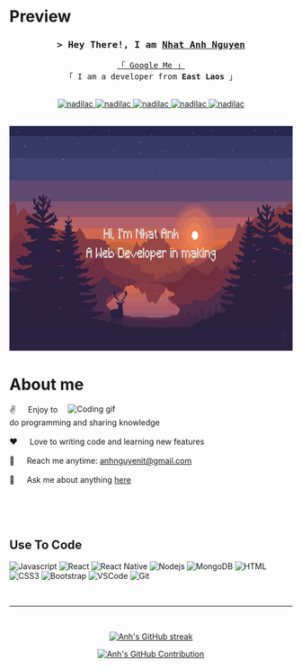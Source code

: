 
# Preview
<!-- Intro  -->
<h3 align="center">
        <samp>&gt; Hey There!, I am
                <b><a target="_blank" href="(https://github.com/anhnguyenit8)">Nhat Anh Nguyen</a></b>
        </samp>
</h3>


<p align="center"> 
  <samp>
    <a href="https://www.google.com/search?q=Nguyen+Nhat+Anh">「 Google Me 」</a>
    <br>
    「 I am a developer from <b>East Laos</b> 」
    <br>
    <br>
  </samp>
</p>

<p align="center">
 <a href="https://akaiqt8820012.wixsite.com/gcd191020" target="blank">
  <img src="https://img.shields.io/badge/Website-DC143C?style=for-the-badge&logo=medium&logoColor=white" alt="nadilac" />
 </a>
 <a href="https://www.linkedin.com/in/nh%E1%BA%ADt-anh-nguy%E1%BB%85n-phan-18585423b/" target="_blank">
  <img src="https://img.shields.io/badge/LinkedIn-0077B5?style=for-the-badge&logo=linkedin&logoColor=white" alt="nadilac"/>
 </a>
 <a href="https://dev.to/anhnguyenit8" target="_blank">
  <img src="https://img.shields.io/badge/dev.to-0A0A0A?style=for-the-badge&logo=dev.to&logoColor=white" alt="nadilac" />
 </a>
 <a href="https://www.instagram.com/nadilac.08.08/" target="_blank">
  <img src="https://img.shields.io/badge/Instagram-fe4164?style=for-the-badge&logo=instagram&logoColor=white" alt="nadilac" />
 </a> 
 <a href="https://www.facebook.com/anh.nguyenphan.9484941" target="_blank">
  <img src="https://img.shields.io/badge/Facebook-20BEFF?&style=for-the-badge&logo=facebook&logoColor=white" alt="nadilac"  />
  </a> 
</p>
<br />
<div align="center">
<img src="gitwall.jpg" witdh=400 height=400 />
</div>

<!-- About Section -->
 # About me
 
<p>
 <img align="right" width="400" src="https://media.tenor.com/qJ5evVs-_uUAAAAC/coding.gif" alt="Coding gif" />
  
 ✌️ &emsp; Enjoy to do programming and sharing knowledge <br/><br/>
 ❤️ &emsp; Love to writing code and learning new features<br/><br/>
 📧 &emsp; Reach me anytime: anhnguyenit@gmail.com<br/><br/>
 💬 &emsp; Ask me about anything [here](https://www.facebook.com/anh.nguyenphan.9484941)

</p>

<br/>
<br/>
<br/>

## Use To Code

![Javascript](https://img.shields.io/badge/Javascript-F0DB4F?style=for-the-badge&labelColor=black&logo=javascript&logoColor=F0DB4F)
![React](https://img.shields.io/badge/-React-61DBFB?style=for-the-badge&labelColor=black&logo=react&logoColor=61DBFB)
![React Native](https://img.shields.io/badge/React_Native-20232A?style=for-the-badge&logo=react&logoColor=61DAFB)
![Nodejs](https://img.shields.io/badge/Nodejs-3C873A?style=for-the-badge&labelColor=black&logo=node.js&logoColor=3C873A)
![MongoDB](https://img.shields.io/badge/MongoDB-4EA94B?style=for-the-badge&logo=mongodb&logoColor=white)
![HTML](https://img.shields.io/badge/HTML5-E34F26?style=for-the-badge&logo=html5&logoColor=white)
![CSS3](https://img.shields.io/badge/CSS3-1572B6?style=for-the-badge&logo=css3&logoColor=white)
![Bootstrap](https://img.shields.io/badge/Bootstrap-563D7C?style=for-the-badge&logo=bootstrap&logoColor=white)
![VSCode](https://img.shields.io/badge/Visual_Studio-0078d7?style=for-the-badge&logo=visual%20studio&logoColor=white)
![Git](https://img.shields.io/badge/Git-F05032?style=for-the-badge&logo=git&logoColor=white)

<br/>
<hr/>
<br/>

<p align="center">
  <a href="https://github.com/anhnguyenit8">
    <img src="https://github-readme-streak-stats.herokuapp.com?user=anhnguyenit8&theme=monokai" alt="Anh's GitHub streak"/>
  </a>
</p>

<p align="center">
  <a href="https://github.com/anhnguyenit8">
    <img src="http://github-profile-summary-cards.vercel.app/api/cards/profile-details?username=anhnguyenit8&theme=monokai" alt="Anh's GitHub Contribution"/>
  </a>
</p>




